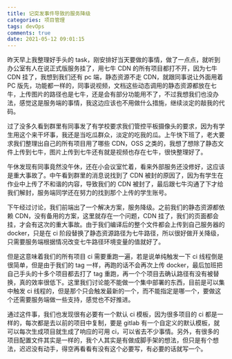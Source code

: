 ```yaml
---
title: 记突发事件导致的服务降级
categories: 项目管理
tags: devOps
comments: true
date: 2021-05-12 09:01:15
---
```

昨天早上我整理好手头的 task，刚安排好当天要做的事情，做了一点点，就听到办公室有人在说正式版服务挂了，用七牛 CDN 的所有项目都打不开，因为七牛 CDN 挂了，我想到我们还有 pc 端，静态资源不走 CDN，就跟同事说让外面用着 PC 版先，功能都一样的，同事说视频，文档这些动态调用的静态资源都放在七牛，上传图片的路径也是七牛，还是会有部分功能用不了，不过我想我们也没办法，感觉这是服务端的事情，我这边应该也不用做什么措施，继续淡定的敲我的代码。

过了没多久看到群里有同事发了有学校要求我们管控平板摄像头的要求，因为有学生用这个来干坏事，我还是当吃瓜群众，淡定的吃我的瓜。上午快下班了，老大要求我们整理出自己的所有项目用了哪些 CDN，OSS 之类的，我想了想除了静态文件上传到七牛，图片上传到七牛还有就是视频也存在七牛，很快整理好了。

午休发现有同事竟然没午休，还在小会议室忙着，看来外部服务还没修好，这应该是重大事故了。中午看到群里的消息说找到了 CDN 被封的原因了，因为有学生在作业中上传了不和谐的内容，导致我们的 CDN 被封了，最后跟七牛沟通了下才给我们解封，服务端同学还在努力的找到那个上传的学生账号。

下午经过讨论，我们前端出了一个解决方案，服务降级。之前我们的静态资源都依赖 CDN，没有备用的方案，这里就存在一个问题，CDN 挂了，我们的页面都会挂，才会有这次的重大事故。由于我们编译后的整个文件都会上传到自己服务器的 docker，只是在 ci 阶段替换了静态资源路径为七牛路径，所以很好做开关降级，只需要服务端根据情况改变七牛路径环境变量的值就好了。

但是这意味着我们的所有项目 ci 需要重跑一遍，若是说单纯触发一下 ci 线程倒是很简单，但是由于我们的 tag 一样，再跑的话不会再次上传 docker，最后加班把自己手头的十多个项目都去打了 tag 重跑，再一个个项目去确认路径有没有被替换，真的效率很低下。这里我们讨论能不能做一个集中部署的东西，目前是可以集中触发 ci 线程的，但是那个只会触发最新的一个，而不能指定是哪一个，要做这个还需要服务端做一些支持，感觉也不好推进。

通过这件事，我们也发现很有必要有一个默认 ci 模板，因为很多项目的 ci 都是一样的，每次都是去以前的项目中复制，要是 gitlab 有一个自定义的默认模板，就可以每次生成项目就生成了响应的可用 ci，可以省去不少事情。另外，有很多的项目配置文件其实是一样的，我个人其实是有做成脚手架的想法，但只是有个想法，迟迟没有动手，得空再看看有没有这个必要写，有必要的话就写一个。